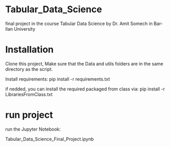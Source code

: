 # Tabular_Data_Science
final project in the course Tabular Data Science  by Dr. Amit Somech in Bar-Ilan University

# Installation
Clone this project, Make sure that the Data and utils folders are in the same directory as the script.

Install requirements: pip install -r requirements.txt

if nedded, you can install the required packaged from class via: pip install -r LibrariesFromClass.txt

# run project
run the Jupyter Notebook:

Tabular_Data_Science_Final_Project.ipynb
